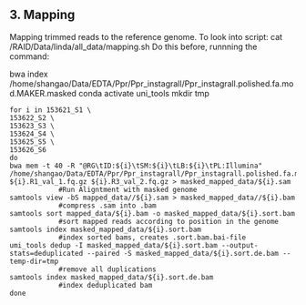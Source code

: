 ## 3. Mapping 
Mapping trimmed reads to the reference genome.
To look into script: cat /RAID/Data/linda/all_data/mapping.sh 
Do this before, runnning the command: 

bwa index /home/shangao/Data/EDTA/Ppr/Ppr_instagrall/Ppr_instagrall.polished.fa.mod.MAKER.masked
conda activate uni_tools
mkdir tmp

    for i in 153621_S1 \
    153622_S2 \
    153623_S3 \
    153624_S4 \
    153625_S5 \
    153626_S6
    do
    bwa mem -t 40 -R "@RG\tID:${i}\tSM:${i}\tLB:${i}\tPL:Illumina" /home/shangao/Data/EDTA/Ppr/Ppr_instagrall/Ppr_instagrall.polished.fa.mod.MAKER.masked ${i}.R1_val_1.fq.gz ${i}.R3_val_2.fq.gz > masked_mapped_data/${i}.sam
                #Run Aligntment with masked genome
    samtools view -bS mapped_data//${i}.sam > masked_mapped_data//${i}.bam
                #compress .sam into .bam
    samtools sort mapped_data/${i}.bam -o masked_mapped_data/${i}.sort.bam
                #sort mapped reads according to position in the genome
    samtools index masked_mapped_data/${i}.sort.bam
                #index sorted bams, creates .sort.bam.bai-file
    umi_tools dedup -I masked_mapped_data/${i}.sort.bam --output-stats=deduplicated --paired -S masked_mapped_data/${i}.sort.de.bam --temp-dir=tmp
                #remove all duplications 
    samtools index masked_mapped_data/${i}.sort.de.bam
                #index deduplicated bam
    done

